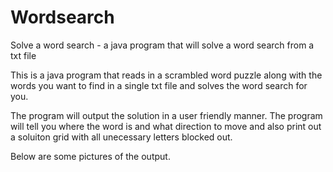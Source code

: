 # Wordsearch
Solve a word search - a java program that will solve a word search from a txt file

This is a java program that reads in a scrambled word puzzle along with the words you want to find in a single txt file and solves the word search for you.

The program will output the solution in a user friendly manner. The program will tell you where the word is and what direction to move and also print out a soluiton grid with all unecessary letters blocked out.

Below are some pictures of the output. 
